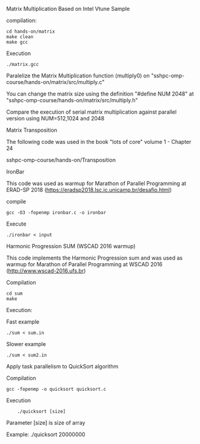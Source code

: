 Matrix Multiplication
Based on Intel Vtune Sample

compilation:

```
cd hands-on/matrix
make clean 
make gcc
```

Execution
```
./matrix.gcc
```

Paralelize the Matrix Multiplication function (multiply0) on "sshpc-omp-course/hands-on/matrix/src/multiply.c"

You can change the matrix size using the definition "#define NUM 2048" at "sshpc-omp-course/hands-on/matrix/src/multiply.h" 

Compare the execution of serial matrix multiplication against parallel version using NUM=512,1024 and 2048


Matrix Transposition

The following code was used in the book "lots of core" volume 1 - Chapter 24


sshpc-omp-course/hands-on/Transposition

IronBar 

This code was used as warmup for Marathon of Parallel Programming at ERAD-SP 2018 (https://eradsp2018.lsc.ic.unicamp.br/desafio.html)


compile
```
gcc -O3 -fopenmp ironbar.c -o ironbar
```
Execute
```
./ironbar < input
```


Harmonic Progression SUM (WSCAD 2016 warmup)​

This code implements the Harmonic Progression sum and was used as warmup for Marathon of Parallel Programming at WSCAD 2016 (http://www.wscad-2016.ufs.br)

Compilation
```
cd sum
make
```

Execution:

Fast example
```
./sum < sum.in
```

Slower example
```
./sum < sum2.in
```


Apply task parallelism to QuickSort algorithm

Compilation
```
gcc -fopenmp -o quicksort quicksort.c
```
	
Execution
```
    ./quicksort [size] 
```
Parameter [size] is size of array

Example: ./quicksort 20000000
